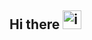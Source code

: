 ## Hi there <img width="30" height="30" alt="image" src="https://github.com/user-attachments/assets/50698af4-0583-4d4a-92dc-69a87877187c" />


<!--
**esha-sha/esha-sha** is a ✨ _special_ ✨ repository because its `README.md` (this file) appears on your GitHub profile.

Here are some ideas to get you started:

- 🔭 I’m currently working on ...
- 🌱 I’m currently learning ...
- 👯 I’m looking to collaborate on ...
- 🤔 I’m looking for help with ...
- 💬 Ask me about ...
- 📫 How to reach me: ...
- 😄 Pronouns: ...
- ⚡ Fun fact: ...
-->
